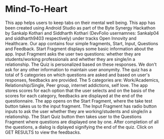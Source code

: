 # Mind-To-Heart
This app helps users to keep tabs on their mental well being.
This app has been created using Android Studio as part of the Byte Synergy Hackathon by
Sankalp Kothari and Siddharth Kothari (DevFolio usernamnes: Sankalp04 and siddharth9403 respectively) under tracks Open Innovity and Healthcare.
Our app contains four simple fragments, Start, Input, Questions and Feedback.
Start Fragment displays some basic information about the app.
Input Fragment asks the user two questions: whether they are students/working professionals and whether they are single/in a relationship.
The Quiz is personalized based on these responses.
We don't ask for any other information to maintain user anonymity.
The quiz has a total of 5 categories on which questions are asked and based on user's responses, feedbacks are provided.
The 5 categories are: Work/Academics, Relationship/Single, Peer group, internet addictions, self love.
The app stores scores for each option that the user selects and on the basis of the scores for each category, feedbacks are displayed at the end of the questionnaire.
The app opens on the Start Fragment, where the take test button takes us to the input fragment. The Input Fragment has radio button inputs to ask the user 
whether they are working/students and single/in a relationship.
The Start Quiz button then takes user to the Questions Fragment where questions are displayed one by one.
After completion of all the questions, a dialog is diplayed signifying the end of the quiz.
Click on GET RESULTS to view the feedbacks. 
